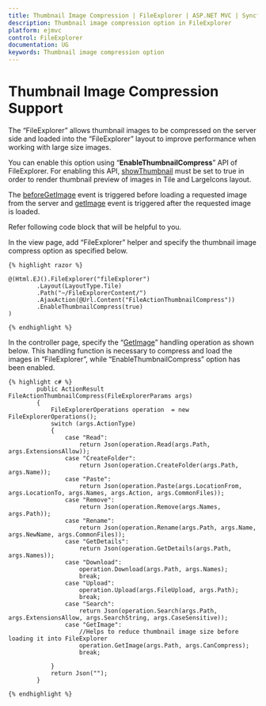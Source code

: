 ```yaml
---
title: Thumbnail Image Compression | FileExplorer | ASP.NET MVC | Syncfusion
description: Thumbnail image compression option in FileExplorer
platform: ejmvc
control: FileExplorer
documentation: UG
keywords: Thumbnail image compression option
---
```


# Thumbnail Image Compression Support

The “FileExplorer” allows thumbnail images to be compressed on the server side and loaded into the “FileExplorer” layout to improve performance when working with large size images.

You can enable this option using “**EnableThumbnailCompress**” API of FileExplorer. For enabling this API, [showThumbnail](https://help.syncfusion.com/api/js/ejfileexplorer#members:showthumbnail) must be set to true in order to render thumbnail preview of images in Tile and LargeIcons layout.

The [beforeGetImage](https://help.syncfusion.com/api/js/ejfileexplorer#events:beforegetimage) event is triggered before loading a requested image from the server and [getImage](https://help.syncfusion.com/api/js/ejfileexplorer#events:getimage) event is triggered after the requested image is loaded.

Refer following code block that will be helpful to you.

In the view page, add “FileExplorer” helper and specify the thumbnail image compress option as specified below.


    {% highlight razor %}

    @(Html.EJ().FileExplorer("fileExplorer")
            .Layout(LayoutType.Tile)
            .Path("~/FileExplorerContent/")
            .AjaxAction(@Url.Content("FileActionThumbnailCompress"))
            .EnableThumbnailCompress(true)
    )

    {% endhighlight %}

In the controller page, specify the “[GetImage](https://help.syncfusion.com/cr/cref_files/aspnetmvc/Syncfusion.EJ~Syncfusion.JavaScript.FileExplorerOperations~GetImage.html)” handling operation as shown below. This handling function is necessary to compress and load the images in “FileExplorer”, while “EnableThumbnailCompress” option has been enabled.

    {% highlight c# %}
            public ActionResult FileActionThumbnailCompress(FileExplorerParams args)
            {
                FileExplorerOperations operation  = new FileExplorerOperations();
                switch (args.ActionType)
                {
                    case "Read":
                        return Json(operation.Read(args.Path, args.ExtensionsAllow));
                    case "CreateFolder":
                        return Json(operation.CreateFolder(args.Path, args.Name));
                    case "Paste":
                        return Json(operation.Paste(args.LocationFrom, args.LocationTo, args.Names, args.Action, args.CommonFiles));
                    case "Remove":
                        return Json(operation.Remove(args.Names, args.Path));
                    case "Rename":
                        return Json(operation.Rename(args.Path, args.Name, args.NewName, args.CommonFiles));
                    case "GetDetails":
                        return Json(operation.GetDetails(args.Path, args.Names));
                    case "Download":
                        operation.Download(args.Path, args.Names);
                        break;               
                    case "Upload":
                        operation.Upload(args.FileUpload, args.Path);
                        break;
                    case "Search":
                        return Json(operation.Search(args.Path, args.ExtensionsAllow, args.SearchString, args.CaseSensitive));
                    case "GetImage":
                        //Helps to reduce thumbnail image size before loading it into FileExplorer
                        operation.GetImage(args.Path, args.CanCompress);
                        break;

                }
                return Json("");
            }

    {% endhighlight %}
